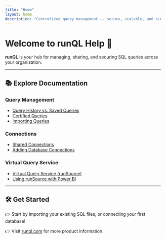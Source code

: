 ```yaml
---
title: "Home"
layout: home
description: "Centralized query management —- secure, scalable, and simple."
---
```


# Welcome to runQL Help 👋

**runQL** is your hub for managing, sharing, and securing SQL queries across your organization.

---

## 📚 Explore Documentation

### Query Management
- [Query History vs. Saved Queries](query-history-vs-saved-queries)
- [Certified Queries](certified-queries)
- [Importing Queries](importing-queries)

### Connections
- [Shared Connections](shared-connections)
- [Adding Database Connections](adding-database-connections)

### Virtual Query Service
- [Virtual Query Service (runSource)](virtual-query-service)
- [Using runSource with Power BI](virtual-query-service)

---

## 🛠️ Get Started

👉 Start by importing your existing SQL files, or connecting your first database!

👉 Visit [runql.com](https://runql.com) for more product information.

